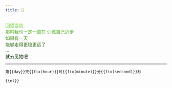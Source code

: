 ```yaml
---
title: 🌼
---
```

 
<div class="koto">
<span>回望当初</span><br/> 
<span>那时我也一定一直在 训练自己迈步</span><br/> 
<span>如果有一天</span><br/> 
<span>能够走得更稳更远了</span><br/> 
<span>...</span><br/> 
<span>就去见她吧</span><br/>  
</div>

-----  

<div>
<transition-group name="list" tag="p">
<code key="first">第{{day}}天{{fix(hour)}}时{{fix(minute)}}分{{fix(seccond)}}秒<br/>
</code><code v-for="(el,i) in events" v-if="time>(i)" :key="'e'+i">{{el}}<br/></code>
</transition-group>  
</div>

    
<script>
export default{
  data(){
    return {
      start:new Date('2020/07/31 16:46:00').getTime(),
      day:0,
      hour:0,
      minute:0,
      seccond:0,
      interval:null,
      time:0,
      events:[],
      list:[        
        [`2020-07-31:  (｡･∀･)ﾉﾞ嗨`],
        [`2020-09-05:  青岛初见   `]
      ]
    }
  },
  methods:{
    timediff(){
      let self = this;
      let now = new Date().getTime(),
        leave =  Math.floor((now-self.start)/1000);
      self.day = Math.floor(leave/86400);
      leave = leave%(86400);
      self.hour = Math.floor(leave/3600);
      leave = leave%(3600);
      self.minute = Math.floor(leave/60);
      leave = leave%(60);
      self.seccond = leave;
      self.show = true;
    },
    fix(val){
      return (Array(2).join(0)+val).slice(-2);
    }
  },

  mounted(){
    let self = this;
    self.timediff();
    this.interval = setInterval(()=>{
      self.timediff();
      if(self.time < self.list.length){
        self.events = self.list[self.time].concat(self.events);
        self.time++;
      }
    },500);
  }
}
</script>

<style lang="stylus" scoped>
.koto{
  background: linear-gradient(to  bottom, #7EE641,#042502);
  -webkit-background-clip: text;
  color: transparent;
}

.slide-fade-enter-active {
  transition: all 1.5s ease;
}
.slide-fade-leave-active {
  transition: all .8s cubic-bezier(1.0, 0.5, 0.8, 1.0);
}
.slide-fade-enter, .slide-fade-leave-to
/* .slide-fade-leave-active for below version 2.1.8 */ {
  transform: translateX(10px);
  opacity: 0;
}
</style>
